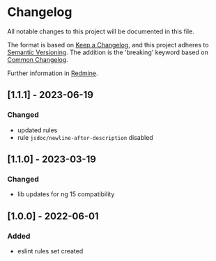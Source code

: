 # Changelog

All notable changes to this project will be documented in this file.

The format is based on [Keep a Changelog](https://keepachangelog.com/en/1.0.0/), and this project adheres
to [Semantic Versioning](https://semver.org/spec/v2.0.0.html). The addition is the 'breaking' keyword based
on [Common Changelog](https://common-changelog.org/).

Further information in [Redmine](https://redmine.touch4it.com/projects/developers-know-how/wiki/Changelog).

## [1.1.1] - 2023-06-19

### Changed

- updated rules
- rule `jsdoc/newline-after-description` disabled 

## [1.1.0] - 2023-03-19

### Changed

- lib updates for ng 15 compatibility


## [1.0.0] - 2022-06-01

### Added

- eslint rules set created